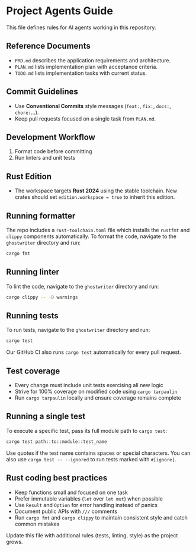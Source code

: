 # Project Agents Guide

This file defines rules for AI agents working in this repository.

## Reference Documents
- `PRD.md` describes the application requirements and architecture.
- `PLAN.md` lists implementation plan with acceptance criteria.
- `TODO.md` lists implementation tasks with current status.

## Commit Guidelines
- Use **Conventional Commits** style messages (`feat:`, `fix:`, `docs:`, `chore:`...).
- Keep pull requests focused on a single task from `PLAN.md`.

## Development Workflow
1. Format code before committing
2. Run linters and unit tests

## Rust Edition
- The workspace targets **Rust 2024** using the stable toolchain. New crates
  should set `edition.workspace = true` to inherit this edition.

## Running formatter
The repo includes a `rust-toolchain.toml` file which installs the `rustfmt` and
`clippy` components automatically. To format the code, navigate to the
`ghostwriter` directory and run:
```bash
cargo fmt
```

## Running linter
To lint the code, navigate to the `ghostwriter` directory and run:
```bash
cargo clippy -- -D warnings
```

## Running tests
To run tests, navigate to the `ghostwriter` directory and run:
```bash
cargo test
```
Our GitHub CI also runs `cargo test` automatically for every pull request.

## Test coverage
- Every change must include unit tests exercising all new logic
- Strive for 100% coverage on modified code using `cargo tarpaulin`
- Run `cargo tarpaulin` locally and ensure coverage remains complete

## Running a single test
To execute a specific test, pass its full module path to `cargo test`:
```bash
cargo test path::to::module::test_name
```
Use quotes if the test name contains spaces or special characters. You can also
use `cargo test -- --ignored` to run tests marked with `#[ignore]`.

## Rust coding best practices
- Keep functions small and focused on one task
- Prefer immutable variables (`let` over `let mut`) when possible
- Use `Result` and `Option` for error handling instead of panics
- Document public APIs with `///` comments
- Run `cargo fmt` and `cargo clippy` to maintain consistent style and catch
  common mistakes

Update this file with additional rules (tests, linting, style) as the project grows.

